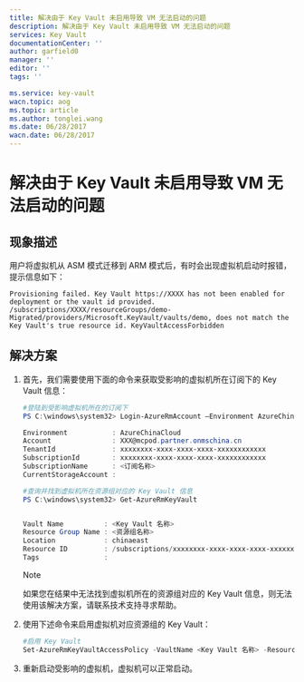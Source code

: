 ```yaml
---
title: 解决由于 Key Vault 未启用导致 VM 无法启动的问题
description: 解决由于 Key Vault 未启用导致 VM 无法启动的问题
services: Key Vault
documentationCenter: ''
author: garfield0
manager: ''
editor: ''
tags: ''

ms.service: key-vault
wacn.topic: aog
ms.topic: article
ms.author: tonglei.wang
ms.date: 06/28/2017
wacn.date: 06/28/2017
---
```


# 解决由于 Key Vault 未启用导致 VM 无法启动的问题

## 现象描述

用户将虚拟机从 ASM 模式迁移到 ARM 模式后，有时会出现虚拟机启动时报错，提示信息如下：

```
Provisioning failed. Key Vault https://XXXX has not been enabled for deployment or the vault id provided. /subscriptions/XXXX/resourceGroups/demo-Migrated/providers/Microsoft.KeyVault/vaults/demo, does not match the Key Vault's true resource id. KeyVaultAccessForbidden
```

## 解决方案

1. 首先，我们需要使用下面的命令来获取受影响的虚拟机所在订阅下的 Key Vault 信息：

    ```PowerShell
    #登陆到受影响虚拟机所在的订阅下
    PS C:\windows\system32> Login-AzureRmAccount –Environment AzureChinaCloud

    Environment           : AzureChinaCloud
    Account               : XXX@mcpod.partner.onmschina.cn
    TenantId              : xxxxxxxx-xxxx-xxxx-xxxx-xxxxxxxxxxxx
    SubscriptionId        : xxxxxxxx-xxxx-xxxx-xxxx-xxxxxxxxxxxx
    SubscriptionName      : <订阅名称>
    CurrentStorageAccount :

    #查询并找到虚拟机所在资源组对应的 Key Vault 信息
    PS C:\windows\system32> Get-AzureRmKeyVault


    Vault Name          : <Key Vault 名称>
    Resource Group Name : <资源组名称>
    Location            : chinaeast
    Resource ID         : /subscriptions/xxxxxxxx-xxxx-xxxx-xxxx-xxxxxxxxxxxx /resourceGroups/<资源组名称>/providers/Microsoft.KeyVault/vaults/<Key Vault 名称>
    Tags                :
    ```

    > [!NOTE]
    > 如果您在结果中无法找到虚拟机所在的资源组对应的 Key Vault 信息，则无法使用该解决方案，请联系技术支持寻求帮助。

2. 使用下述命令来启用虚拟机对应资源组的 Key Vault：

    ```PowerShell
    #启用 Key Vault
    Set-AzureRmKeyVaultAccessPolicy -VaultName <Key Vault 名称> -ResourceGroupName <资源组名称> -EnabledForDeployment
    ```

3. 重新启动受影响的虚拟机，虚拟机可以正常启动。